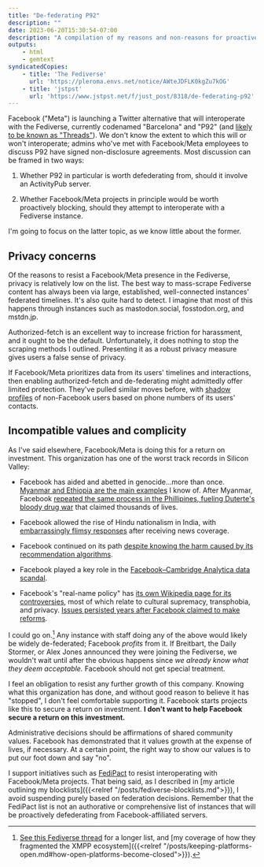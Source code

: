 ```yaml
---
title: "De-federating P92"
description: ""
date: 2023-06-20T15:30:54-07:00
description: "A compilation of my reasons and non-reasons for proactively de-federating from Facebook/Meta-affiliated projects, and refusing to support them."
outputs:
    - html
    - gemtext
syndicatedCopies:
    - title: 'The Fediverse'
      url: 'https://pleroma.envs.net/notice/AWteJDFLK0kgZu7kOG'
    - title: 'jstpst'
      url: 'https://www.jstpst.net/f/just_post/8318/de-federating-p92'
---
```

Facebook ("Meta") is launching a Twitter alternative that will interoperate with the Fediverse, currently codenamed "Barcelona" and "P92" (and [likely to be known as "Threads"](https://www.theverge.com/2023/6/8/23754304/instagram-meta-twitter-competitor-threads-activitypub)). We don't know the extent to which this will or won't interoperate; admins who've met with Facebook/Meta employees to discuss P92 have signed non-disclosure agreements. Most discussion can be framed in two ways:

1. Whether P92 in particular is worth defederating from, should it involve an ActivityPub server.

2. Whether Facebook/Meta projects in principle would be worth proactively blocking, should they attempt to interoperate with a Fediverse instance.

I'm going to focus on the latter topic, as we know little about the former.

Privacy concerns
----------------

Of the reasons to resist a Facebook/Meta presence in the Fediverse, privacy is relatively low on the list. The best way to mass-scrape Fediverse content has always been via large, established, well-connected instances' federated timelines. It's also quite hard to detect. I imagine that most of this happens through instances such as mastodon.social, fosstodon.org, and mstdn.jp.

Authorized-fetch is an excellent way to increase friction for harassment, and it ought to be the default. Unfortunately, it does nothing to stop the scraping methods I outlined. Presenting it as a robust privacy measure gives users a false sense of privacy.

If Facebook/Meta prioritizes data from its users' timelines and interactions, then enabling authorized-fetch and de-federating might admittedly offer limited protection. They've pulled similar moves before, with [shadow profiles](https://www.ncbi.nlm.nih.gov/pmc/articles/PMC5544396/) of non-Facebook users based on phone numbers of its users' contacts.

Incompatible values and complicity
----------------------------------

As I've said elsewhere, Facebook/Meta is doing this for a return on investment. This organization has one of the worst track records in Silicon Valley:

- Facebook has aided and abetted in genocide...more than once. [Myanmar and Ethiopia are the main examples](https://www.theguardian.com/technology/2021/oct/07/facebooks-role-in-myanmar-and-ethiopia-under-new-scrutiny) I know of. After Myanmar, Facebook [repeated the same process in the Phillipines, fueling Duterte's bloody drug war](https://www.buzzfeednews.com/article/daveyalba/facebook-philippines-dutertes-drug-war) that claimed thousands of lives.

- Facebook allowed the rise of Hindu nationalism in India, with [embarrassingly flimsy responses](https://time.com/6112549/facebook-india-islamophobia-love-jihad/) after receiving news coverage.

- Facebook continued on its path [despite knowing the harm caused by its recommendation algorithms](https://archive.li/ElcvG).

- Facebook played a key role in the [Facebook–Cambridge Analytica data scandal](https://en.wikipedia.org/wiki/Facebook%E2%80%93Cambridge_Analytica_data_scandal).

- Facebook's "real-name policy" has [its own Wikipedia page for its controversies](https://en.wikipedia.org/wiki/Facebook_real-name_policy_controversy), most of which relate to cultural supremacy, transphobia, and privacy. [Issues persisted years after Facebook claimed to make reforms](https://www.teenvogue.com/story/facebook-authentic-name-policy).

I could go on.[^1] Any instance with staff doing any of the above would likely be widely de-federated; Facebook _profits_ from it. If Breitbart, the Daily Stormer, or Alex Jones announced they were joining the Fediverse, we wouldn't wait until after the obvious happens since _we already know what they deem acceptable._ Facebook should not get special treatment.

I feel an obligation to resist any further growth of this company. Knowing what this organization has done, and without good reason to believe it has "stopped", I don't feel comfortable supporting it. Facebook starts projects like this to secure a return on investment. **I don't want to help Facebook secure a return on this investment.**

Administrative decisions should be affirmations of shared community values. Facebook has demonstrated that it values growth at the expense of lives, if necessary. At a certain point, the right way to show our values is to put our foot down and say "no".

I support initiatives such as [FediPact](https://fedipact.online/) to resist interoperating with Facebook/Meta projects. That being said, as I described in [my article outlining my blocklists]({{<relref "/posts/fediverse-blocklists.md">}}), I avoid suspending purely based on federation decisions. Remember that the FediPact list is not an authorative or comprehensive list of instances that will be proactively defederating from Facebook-affiliated servers.


[^1]: [See this Fediverse thread](https://strangeobject.space/@james/110573260816922578) for a longer list, and [my coverage of how they fragmented the XMPP ecosystem]({{<relref "/posts/keeping-platforms-open.md#how-open-platforms-become-closed">}}).


